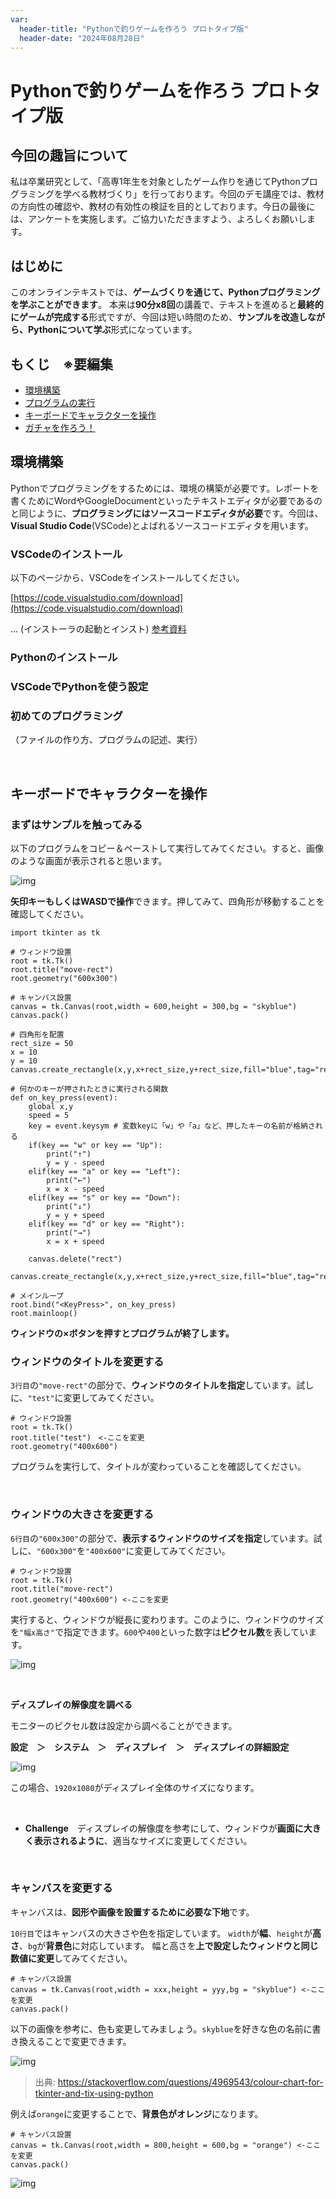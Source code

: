 ```yaml
---
var:
  header-title: "Pythonで釣りゲームを作ろう プロトタイプ版"
  header-date: "2024年08月28日"
---
```


# Pythonで釣りゲームを作ろう プロトタイプ版

## 今回の趣旨について

私は卒業研究として、「高専1年生を対象としたゲーム作りを通じてPythonプログラミングを学べる教材づくり」を行っております。今回のデモ講座では、教材の方向性の確認や、教材の有効性の検証を目的としております。今日の最後には、アンケートを実施します。ご協力いただきますよう、よろしくお願いします。

## はじめに

このオンラインテキストでは、**ゲームづくりを通じて、Pythonプログラミングを学ぶことができます**。
本来は**90分x8回**の講義で、テキストを進めると**最終的にゲームが完成する**形式ですが、今回は短い時間のため、**サンプルを改造しながら、Pythonについて学ぶ**形式になっています。

## もくじ　※要編集

-  [環境構築](basic05.html#条件分岐とは) 
-  [プログラムの実行](basic05.html#条件分岐とは) 
-  [キーボードでキャラクターを操作](basic05.html#if文) 
-  [ガチャを作ろう！](basic05.html#関係演算子)


## 環境構築

Pythonでプログラミングをするためには、環境の構築が必要です。レポートを書くためにWordやGoogleDocumentといったテキストエディタが必要であるのと同じように、**プログラミングにはソースコードエディタが必要**です。今回は、**Visual Studio Code**(VSCode)とよばれるソースコードエディタを用います。


### VSCodeのインストール

以下のページから、VSCodeをインストールしてください。

[https://code.visualstudio.com/download](https://code.visualstudio.com/download)

... (インストーラの起動とインスト)
[参考資料](https://note.com/yuuuu_tech/n/nf7d25a6a74d9)

### Pythonのインストール

### VSCodeでPythonを使う設定

### 初めてのプログラミング

（ファイルの作り方、プログラムの記述、実行）

<br>

## キーボードでキャラクターを操作

### まずはサンプルを触ってみる

以下のプログラムをコピー＆ペーストして実行してみてください。すると、画像のような画面が表示されると思います。

![img](figs/sub/move-rect.png)

**矢印キーもしくはWASDで操作**できます。押してみて、四角形が移動することを確認してください。

```python{.numberLines caption="move-rect.py"}
import tkinter as tk

# ウィンドウ設置
root = tk.Tk()
root.title("move-rect")
root.geometry("600x300")

# キャンバス設置
canvas = tk.Canvas(root,width = 600,height = 300,bg = "skyblue")
canvas.pack()

# 四角形を配置
rect_size = 50
x = 10
y = 10
canvas.create_rectangle(x,y,x+rect_size,y+rect_size,fill="blue",tag="rect")

# 何かのキーが押されたときに実行される関数
def on_key_press(event):
    global x,y
    speed = 5
    key = event.keysym # 変数keyに「w」や「a」など、押したキーの名前が格納される
    if(key == "w" or key == "Up"):
        print("↑")
        y = y - speed
    elif(key == "a" or key == "Left"):
        print("←")
        x = x - speed
    elif(key == "s" or key == "Down"):
        print("↓")
        y = y + speed
    elif(key == "d" or key == "Right"):
        print("→")
        x = x + speed
    
    canvas.delete("rect")
    canvas.create_rectangle(x,y,x+rect_size,y+rect_size,fill="blue",tag="rect")

# メインループ
root.bind("<KeyPress>", on_key_press)
root.mainloop()
```

**ウィンドウの×ボタンを押すとプログラムが終了します。**
<br>

### ウィンドウのタイトルを変更する

`3行目`の`"move-rect"`の部分で、**ウィンドウのタイトルを指定**しています。試しに、`"test"`に変更してみてください。

```python{.numberLines startFrom="3" caption="move-rect.py(抜粋)"}
# ウィンドウ設置
root = tk.Tk()
root.title("test")　<-ここを変更
root.geometry("400x600") 
```

プログラムを実行して、タイトルが変わっていることを確認してください。

<br>

### ウィンドウの大きさを変更する

`6行目`の`"600x300"`の部分で、**表示するウィンドウのサイズを指定**しています。試しに、`"600x300"`を`"400x600"`に変更してみてください。

```python{.numberLines startFrom="3" caption="move-rect.py(抜粋)"}
# ウィンドウ設置
root = tk.Tk()
root.title("move-rect")
root.geometry("400x600") <-ここを変更
```

実行すると、ウィンドウが縦長に変わります。このように、ウィンドウのサイズを`"幅x高さ"`で指定できます。`600`や`400`といった数字は**ピクセル数**を表しています。

![img](figs/digest/400x600.png)

<br>

<div class="note type-tips">

**ディスプレイの解像度を調べる**

モニターのピクセル数は設定から調べることができます。

**設定　＞　システム　＞　ディスプレイ　＞　ディスプレイの詳細設定**

![img](figs/digest/ディスプレイサイズ.png)

この場合、`1920x1080`がディスプレイ全体のサイズになります。
</div>
<br>

- **Challenge**　ディスプレイの解像度を参考にして、ウィンドウが**画面に大きく表示されるように**、適当なサイズに変更してください。

<br>

### キャンバスを変更する

キャンバスは、**図形や画像を設置するために必要な下地**です。

`10行目`ではキャンバスの大きさや色を指定しています。
`width`が**幅**、`height`が**高さ**、`bg`が**背景色**に対応しています。
幅と高さを**上で設定したウィンドウと同じ数値に変更**してみてください。

```python{.numberLines startFrom="9" caption="move-rect.py(抜粋)"}
# キャンバス設置
canvas = tk.Canvas(root,width = xxx,height = yyy,bg = "skyblue") <-ここを変更
canvas.pack()
```

以下の画像を参考に、色も変更してみましょう。`skyblue`を好きな色の名前に書き換えることで変更できます。

![img](figs/digest/color.png)

> 出典: https://stackoverflow.com/questions/4969543/colour-chart-for-tkinter-and-tix-using-python

例えば`orange`に変更することで、**背景色がオレンジ**になります。

```python{.numberLines startFrom="9" caption="move-rect.py(抜粋)"}
# キャンバス設置
canvas = tk.Canvas(root,width = 800,height = 600,bg = "orange") <-ここを変更
canvas.pack()
```

![img](figs/digest/orange.png)
